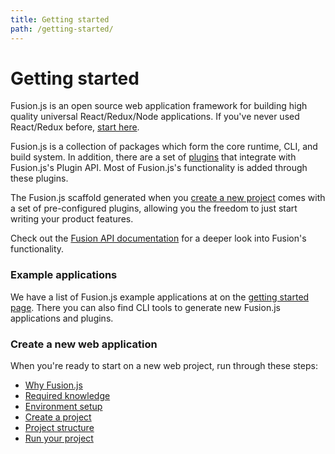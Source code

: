 ```yaml
---
title: Getting started
path: /getting-started/
---
```


# Getting started

Fusion.js is an open source web application framework for building high quality universal React/Redux/Node applications. If you've never used React/Redux before, [start here](/docs/getting-started/required-knowledge).

Fusion.js is a collection of packages which form the core runtime, CLI, and build system. In addition, there are a set of [plugins](/api/plugins) that integrate with Fusion.js's Plugin API. Most of Fusion.js's functionality is added through these plugins.

The Fusion.js scaffold generated when you [create a new project](/docs/getting-started/create-a-project) comes with a set of pre-configured plugins, allowing you the freedom to just start writing your product features.

Check out the [Fusion API documentation](/api/fusion-docs) for a deeper look into Fusion's functionality.

### Example applications

We have a list of Fusion.js example applications at on the [getting started page](https://fusionjs.com/docs/getting-started/create-a-project/#example-fusionjs-projects). There you can also find CLI tools to generate new Fusion.js applications and plugins.

### Create a new web application

When you're ready to start on a new web project, run through these steps:

- [Why Fusion.js](/docs/getting-started/why-fusion)
- [Required knowledge](/docs/getting-started/required-knowledge)
- [Environment setup](/docs/getting-started/environment-setup)
- [Create a project](/docs/getting-started/create-a-project)
- [Project structure](/docs/getting-started/project-structure)
- [Run your project](/docs/getting-started/run-your-project)
